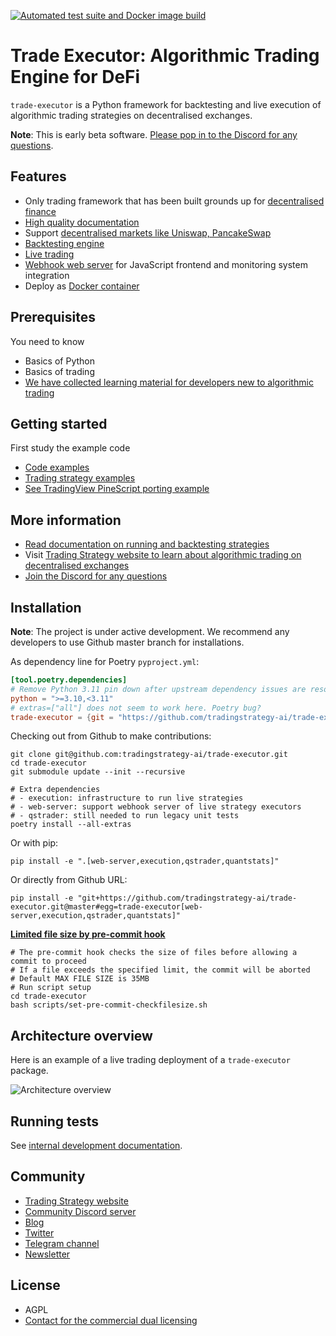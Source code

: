[![Automated test suite and Docker image build](https://github.com/tradingstrategy-ai/trade-executor/actions/workflows/test-and-build-image.yml/badge.svg)](https://github.com/tradingstrategy-ai/trade-executor/actions/workflows/test-and-build-image.yml)

# Trade Executor: Algorithmic Trading Engine for DeFi

`trade-executor` is a Python framework for backtesting and live execution of algorithmic trading strategies on decentralised exchanges.

**Note**: This is early beta software. [Please pop in to the Discord for any questions](https://tradingstrategy.ai/community).

## Features

- Only trading framework that has been built grounds up for [decentralised finance](https://tradingstrategy.ai/glossary/decentralised-finance)
- [High quality documentation](https://tradingstrategy.ai/docs/)
- Support [decentralised markets like Uniswap, PancakeSwap](https://tradingstrategy.ai/docs/overview/supported-markets.html)
- [Backtesting engine](https://tradingstrategy.ai/docs/running/backtesting.html)
- [Live trading](https://tradingstrategy.ai/docs/running/live-trading.html)
- [Webhook web server](https://tradingstrategy.ai/docs/running/webhook.html) for JavaScript frontend and monitoring system integration
- Deploy as [Docker container](https://tradingstrategy.ai/docs/running/cli.html)

## Prerequisites

You need to know

- Basics of Python
- Basics of trading
- [We have collected learning material for developers new to algorithmic trading](https://tradingstrategy.ai/docs/learn/index.html)

## Getting started

First study the example code

- [Code examples](https://tradingstrategy.ai/docs/programming/code-examples/running.html)
- [Trading strategy examples](https://tradingstrategy.ai/docs/programming/code-examples/running.html)
- [See TradingView PineScript porting example](https://tradingstrategy.ai/blog/avalanche-summit-ii-workshop)

## More information

- [Read documentation on running and backtesting strategies](https://tradingstrategy.ai/docs/running/index.html)
- Visit [Trading Strategy website to learn about algorithmic trading on decentralised exchanges](https://tradingstrategy.ai)
- [Join the Discord for any questions](https://tradingstrategy.ai/community)

## Installation

**Note**: The project is under active development. We recommend any developers to use Github master branch
for installations.

As dependency line for Poetry `pyproject.yml`:

```toml
[tool.poetry.dependencies]
# Remove Python 3.11 pin down after upstream dependency issues are resolved
python = ">=3.10,<3.11"
# extras=["all"] does not seem to work here. Poetry bug?
trade-executor = {git = "https://github.com/tradingstrategy-ai/trade-executor.git", extras = ["web-server", "execution", "quantstats", "data"], rev = "master" }
```

Checking out from Github to make contributions:

```shell
git clone git@github.com:tradingstrategy-ai/trade-executor.git
cd trade-executor
git submodule update --init --recursive

# Extra dependencies
# - execution: infrastructure to run live strategies
# - web-server: support webhook server of live strategy executors
# - qstrader: still needed to run legacy unit tests
poetry install --all-extras
```

Or with pip:

```shell
pip install -e ".[web-server,execution,qstrader,quantstats]"
```

Or directly from Github URL:

```shell
pip install -e "git+https://github.com/tradingstrategy-ai/trade-executor.git@master#egg=trade-executor[web-server,execution,qstrader,quantstats]"
```

[**Limited file size by pre-commit hook**](scripts/pre-commit-sample/README.md)
```shell
# The pre-commit hook checks the size of files before allowing a commit to proceed
# If a file exceeds the specified limit, the commit will be aborted
# Default MAX FILE SIZE is 35MB
# Run script setup
cd trade-executor
bash scripts/set-pre-commit-checkfilesize.sh
```

## Architecture overview

Here is an example of a live trading deployment of a `trade-executor` package.

![Architecture overview](docs/deployment-overview.drawio.svg)

## Running tests

See [internal development documentation](https://tradingstrategy.ai/docs/programming/development.html).

## Community

- [Trading Strategy website](https://tradingstrategy.ai)
- [Community Discord server](https://tradingstrategy.ai/community#discord)
- [Blog](https://tradingstrategy.ai/blog)
- [Twitter](https://twitter.com/TradingProtocol)
- [Telegram channel](https://t.me/trading_protocol)
- [Newsletter](https://tradingstrategy.ai/newsletter)

## License

- AGPL
- [Contact for the commercial dual licensing](https://tradingstrategy.ai/about)
